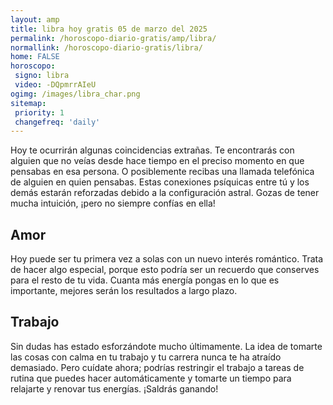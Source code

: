 ```yaml
---
layout: amp
title: libra hoy gratis 05 de marzo del 2025 
permalink: /horoscopo-diario-gratis/amp/libra/
normallink: /horoscopo-diario-gratis/libra/
home: FALSE
horoscopo:
 signo: libra
 video: -DQpmrrAIeU
ogimg: /images/libra_char.png
sitemap:
 priority: 1
 changefreq: 'daily'
---
```



Hoy te ocurrirán algunas coincidencias extrañas. Te encontrarás con alguien que no veías desde hace tiempo en el preciso momento en que pensabas en esa persona. O posiblemente recibas una llamada telefónica de alguien en quien pensabas. Estas conexiones psíquicas entre tú y los demás estarán reforzadas debido a la configuración astral. Gozas de tener mucha intuición, ¡pero no siempre confías en ella!

## Amor

Hoy puede ser tu primera vez a solas con un nuevo interés romántico. Trata de hacer algo especial, porque esto podría ser un recuerdo que conserves para el resto de tu vida. Cuanta más energía pongas en lo que es importante, mejores serán los resultados a largo plazo.

## Trabajo

Sin dudas has estado esforzándote mucho últimamente. La idea de tomarte las cosas con calma en tu trabajo y tu carrera nunca te ha atraído demasiado. Pero cuídate ahora; podrías restringir el trabajo a tareas de rutina que puedes hacer automáticamente y tomarte un tiempo para relajarte y renovar tus energías. ¡Saldrás ganando!